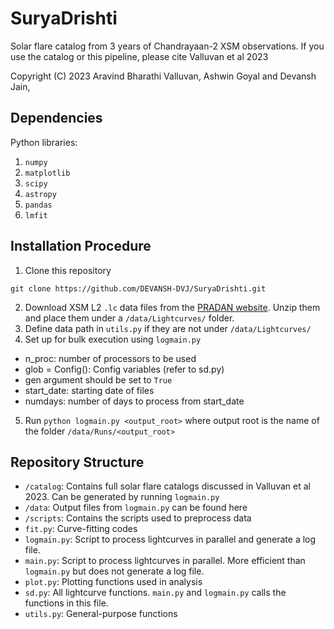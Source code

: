 # SuryaDrishti

Solar flare catalog from 3 years of Chandrayaan-2 XSM observations. If you use the catalog or this pipeline, please cite Valluvan et al 2023

Copyright (C) 2023 Aravind Bharathi Valluvan, Ashwin Goyal and Devansh Jain, 

## Dependencies

Python libraries:
1. `numpy`
2. `matplotlib`
3. `scipy`
4. `astropy`
5. `pandas`
6. `lmfit`

## Installation Procedure

1. Clone this repository
```
git clone https://github.com/DEVANSH-DVJ/SuryaDrishti.git
```
2. Download XSM L2 `.lc` data files from the [PRADAN website](https://pradan.issdc.gov.in/ch2/). Unzip them and place them under a `/data/Lightcurves/` folder.
3. Define data path in `utils.py` if they are not under `/data/Lightcurves/`
4. Set up for bulk execution using `logmain.py`
  - n_proc: number of processors to be used
  - glob = Config(): Config variables (refer to sd.py)
  - gen argument should be set to `True`
  - start_date: starting date of files
  - numdays: number of days to process from start_date
5. Run `python logmain.py <output_root>` where output root is the name of the folder `/data/Runs/<output_root>`

## Repository Structure

- `/catalog`: Contains full solar flare catalogs discussed in Valluvan et al 2023. Can be generated by running `logmain.py`
- `/data`: Output files from `logmain.py` can be found here
- `/scripts`: Contains the scripts used to preprocess data
- `fit.py`: Curve-fitting codes
- `logmain.py`: Script to process lightcurves in parallel and generate a log file. 
- `main.py`: Script to process lightcurves in parallel. More efficient than `logmain.py` but does not generate a log file. 
- `plot.py`: Plotting functions used in analysis
- `sd.py`: All lightcurve functions. `main.py` and `logmain.py` calls the functions in this file.
- `utils.py`: General-purpose functions
